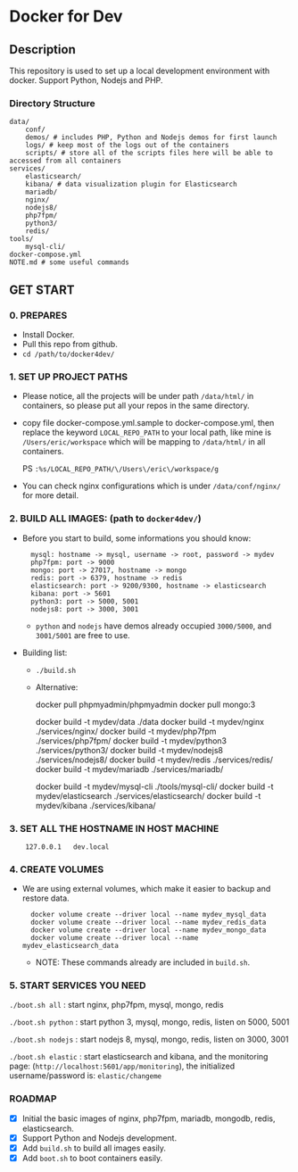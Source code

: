Docker for Dev
==============

## Description

This repository is used to set up a local development environment with docker. Support Python, Nodejs and PHP.

### Directory Structure

  ```
  data/
      conf/
      demos/ # includes PHP, Python and Nodejs demos for first launch
      logs/ # keep most of the logs out of the containers
      scripts/ # store all of the scripts files here will be able to accessed from all containers
  services/
      elasticsearch/
      kibana/ # data visualization plugin for Elasticsearch
      mariadb/
      nginx/
      nodejs8/
      php7fpm/
      python3/
      redis/
  tools/
      mysql-cli/
  docker-compose.yml
  NOTE.md # some useful commands
  ```

## GET START

### 0. PREPARES

* Install Docker.
* Pull this repo from github.
* `cd /path/to/docker4dev/`

### 1. SET UP PROJECT PATHS

* Please notice, all the projects will be under path `/data/html/` in containers, so please put all your repos in the same directory.
* copy file docker-compose.yml.sample to docker-compose.yml, then replace the keyword `LOCAL_REPO_PATH` to your local path, like mine is `/Users/eric/workspace` which will be mapping to `/data/html/` in all containers.

    PS `:%s/LOCAL_REPO_PATH/\/Users\/eric\/workspace/g`

* You can check nginx configurations which is under `/data/conf/nginx/` for more detail.

### 2. BUILD ALL IMAGES: (path to `docker4dev/`)

* Before you start to build, some informations you should know:

        mysql: hostname -> mysql, username -> root, password -> mydev
        php7fpm: port -> 9000
        mongo: port -> 27017, hostname -> mongo
        redis: port -> 6379, hostname -> redis
        elasticsearch: port -> 9200/9300, hostname -> elasticsearch
        kibana: port -> 5601
        python3: port -> 5000, 5001
        nodejs8: port -> 3000, 3001

    * `python` and `nodejs` have demos already occupied `3000/5000`, and `3001/5001` are free to use.

* Building list:

    * `./build.sh`
    * Alternative:

        docker pull phpmyadmin/phpmyadmin
        docker pull mongo:3

        docker build -t mydev/data ./data
        docker build -t mydev/nginx ./services/nginx/
        docker build -t mydev/php7fpm ./services/php7fpm/
        docker build -t mydev/python3 ./services/python3/
        docker build -t mydev/nodejs8 ./services/nodejs8/
        docker build -t mydev/redis ./services/redis/
        docker build -t mydev/mariadb ./services/mariadb/

        docker build -t mydev/mysql-cli ./tools/mysql-cli/
        docker build -t mydev/elasticsearch ./services/elasticsearch/
        docker build -t mydev/kibana ./services/kibana/

### 3. SET ALL THE HOSTNAME IN HOST MACHINE

        127.0.0.1   dev.local

### 4. CREATE VOLUMES

* We are using external volumes, which make it easier to backup and restore data.

        docker volume create --driver local --name mydev_mysql_data
        docker volume create --driver local --name mydev_redis_data
        docker volume create --driver local --name mydev_mongo_data
        docker volume create --driver local --name mydev_elasticsearch_data

    * NOTE: These commands already are included in `build.sh`.

### 5. START SERVICES YOU NEED

`./boot.sh all` : start nginx, php7fpm, mysql, mongo, redis

`./boot.sh python` : start python 3, mysql, mongo, redis, listen on 5000, 5001

`./boot.sh nodejs` : start nodejs 8, mysql, mongo, redis, listen on 3000, 3001

`./boot.sh elastic` : start elasticsearch and kibana, and the monitoring page: (`http://localhost:5601/app/monitoring`), the initialized username/password is: `elastic/changeme`

### ROADMAP

* [x] Initial the basic images of nginx, php7fpm, mariadb, mongodb, redis, elasticsearch.
* [x] Support Python and Nodejs development.
* [x] Add `build.sh` to build all images easily.
* [x] Add `boot.sh` to boot containers easily.
